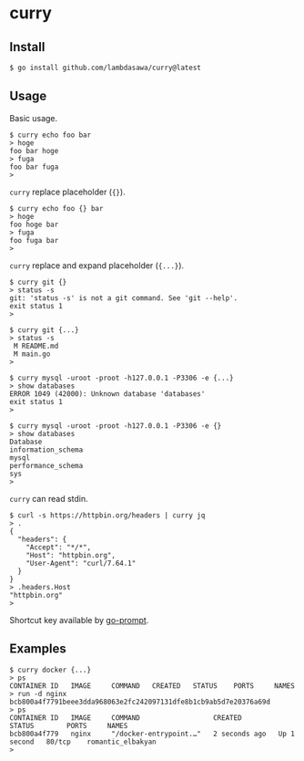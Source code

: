 # curry

## Install

```sh
$ go install github.com/lambdasawa/curry@latest
```

## Usage

Basic usage.

```
$ curry echo foo bar
> hoge
foo bar hoge
> fuga
foo bar fuga
>
```

`curry` replace placeholder (`{}`).

```
$ curry echo foo {} bar
> hoge
foo hoge bar
> fuga
foo fuga bar
>
```

`curry` replace and expand placeholder (`{...}`).

```
$ curry git {}
> status -s
git: 'status -s' is not a git command. See 'git --help'.
exit status 1
>

$ curry git {...}
> status -s
 M README.md
 M main.go
>

$ curry mysql -uroot -proot -h127.0.0.1 -P3306 -e {...}
> show databases
ERROR 1049 (42000): Unknown database 'databases'
exit status 1
>

$ curry mysql -uroot -proot -h127.0.0.1 -P3306 -e {}
> show databases
Database
information_schema
mysql
performance_schema
sys
>
````

`curry` can read stdin.

```
$ curl -s https://httpbin.org/headers | curry jq
> .
{
  "headers": {
    "Accept": "*/*",
    "Host": "httpbin.org",
    "User-Agent": "curl/7.64.1"
  }
}
> .headers.Host
"httpbin.org"
>
```

Shortcut key available by [go-prompt](https://github.com/c-bata/go-prompt#keyboard-shortcuts).

## Examples

```
$ curry docker {...}
> ps
CONTAINER ID   IMAGE     COMMAND   CREATED   STATUS    PORTS     NAMES
> run -d nginx
bcb800a4f7791beee3dda968063e2fc242097131dfe8b1cb9ab5d7e20376a69d
> ps
CONTAINER ID   IMAGE     COMMAND                  CREATED         STATUS        PORTS     NAMES
bcb800a4f779   nginx     "/docker-entrypoint.…"   2 seconds ago   Up 1 second   80/tcp    romantic_elbakyan
>
```
